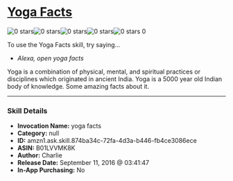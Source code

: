 # [Yoga Facts](http://alexa.amazon.com/#skills/amzn1.ask.skill.874ba34c-72fa-4d3a-b446-fb4ce3086ece)
![0 stars](../../images/ic_star_border_black_18dp_1x.png)![0 stars](../../images/ic_star_border_black_18dp_1x.png)![0 stars](../../images/ic_star_border_black_18dp_1x.png)![0 stars](../../images/ic_star_border_black_18dp_1x.png)![0 stars](../../images/ic_star_border_black_18dp_1x.png) 0

To use the Yoga Facts skill, try saying...

* *Alexa, open yoga facts*

Yoga is a combination of physical, mental, and spiritual practices or disciplines which originated in ancient India. Yoga is a 5000 year old Indian body of knowledge. Some amazing facts about it.

***

### Skill Details

* **Invocation Name:** yoga facts
* **Category:** null
* **ID:** amzn1.ask.skill.874ba34c-72fa-4d3a-b446-fb4ce3086ece
* **ASIN:** B01LVVMK8K
* **Author:** Charlie
* **Release Date:** September 11, 2016 @ 03:41:47
* **In-App Purchasing:** No

